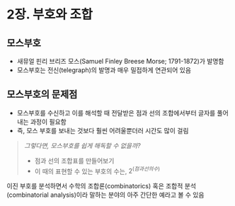 # 2장. 부호와 조합


## 모스부호

* 새뮤얼 핀리 브리즈 모스(Samuel Finley Breese Morse; 1791-1872)가 발명함
*  모스부호는 전신(telegraph)의 발명과 매우 밀접하게 연관되어 있음



## 모스부호의 문제점
* 모스부호를 수신하고 이를 해석할 때 전달받은 점과 선의 조합에서부터 글자를 풀어내는 과정이 필요함
* 즉, 모스 부호를 보내는 것보다 훨씬 어려울뿐더러 시간도 많이 걸림



> *그렇다면, 모스부호를 쉽게 해독할 수 없을까?*
> - 점과 선의 조합표를 만들어보기
> - 이 때의 표현할 수 있는 부호의 수는, $2^{(점과 선의 수)}$



이진 부호를 분석하면서 수학의 조합론(combinatorics) 혹은 조합적 분석(combinatorial analysis)이라 말하는 분야의 아주 간단한 예라고 볼 수 있음
